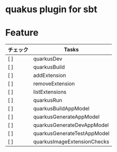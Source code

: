 # quakus plugin for sbt

# Feature

| チェック | Tasks                       |
|---------|-----------------------------|
| [ ]     | quarkusDev                  |
| [ ]     | quarkusBuild                |
| [ ]     | addExtension                |
| [ ]     | removeExtension             |
| [ ]     | listExtensions              |
| [ ]     | quarkusRun                  |
| [ ]     | quarkusBuildAppModel        |
| [ ]     | quarkusGenerateAppModel     |
| [ ]     | quarkusGenerateDevAppModel  |
| [ ]     | quarkusGenerateTestAppModel |
| [ ]     | quarkusImageExtensionChecks |